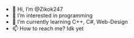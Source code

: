- 👋 Hi, I’m @Zikok247
- 👀 I’m interested in programming
- 🌱 I’m currently learning C++, C#, Web-Design
- 📫 How to reach me? Idk yet
<!---
Zikok247/Zikok247 is a ✨ special ✨ repository because its `README.md` (this file) appears on your GitHub profile.
You can click the Preview link to take a look at your changes.
--->
